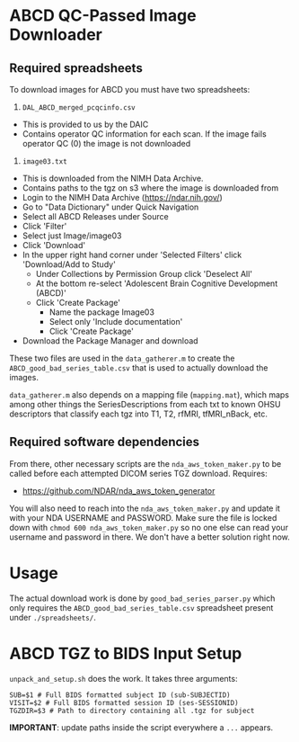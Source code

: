 # ABCD QC-Passed Image Downloader

## Required spreadsheets

To download images for ABCD you must have two spreadsheets:

1. `DAL_ABCD_merged_pcqcinfo.csv`

  - This is provided to us by the DAIC
  - Contains operator QC information for each scan. If the image fails operator QC (0) the image is not downloaded

1. `image03.txt`

  - This is downloaded from the NIMH Data Archive.
  - Contains paths to the tgz on s3 where the image is downloaded from
  - Login to the NIMH Data Archive (https://ndar.nih.gov/)
  - Go to "Data Dictionary" under Quick Navigation
  - Select all ABCD Releases under Source
  - Click 'Filter'
  - Select just Image/image03
  - Click 'Download'
  - In the upper right hand corner under 'Selected Filters' click 'Download/Add to Study'
    - Under Collections by Permission Group click 'Deselect All'
    - At the bottom re-select 'Adolescent Brain Cognitive Development (ABCD)'
    - Click 'Create Package'
      - Name the package Image03
      - Select only 'Include documentation'
      - Click 'Create Package'
  - Download the Package Manager and download

These two files are used in the `data_gatherer.m` to create the `ABCD_good_bad_series_table.csv` that is used to actually download the images.

`data_gatherer.m` also depends on a mapping file (`mapping.mat`), which maps among other things the SeriesDescriptions from each txt to known OHSU descriptors that classify each tgz into T1, T2, rfMRI, tfMRI_nBack, etc.

## Required software dependencies

From there, other necessary scripts are the `nda_aws_token_maker.py` to be called before each attempted DICOM series TGZ download.  Requires:

- https://github.com/NDAR/nda_aws_token_generator

You will also need to reach into the `nda_aws_token_maker.py` and update it with your NDA USERNAME and PASSWORD.  Make sure the file is locked down with `chmod 600 nda_aws_token_maker.py` so no one else can read your username and password in there.  We don't have a better solution right now.

# Usage

The actual download work is done by `good_bad_series_parser.py` which only requires the `ABCD_good_bad_series_table.csv` spreadsheet present under `./spreadsheets/`.


# ABCD TGZ to BIDS Input Setup

`unpack_and_setup.sh` does the work.  It takes three arguments:

```
SUB=$1 # Full BIDS formatted subject ID (sub-SUBJECTID)
VISIT=$2 # Full BIDS formatted session ID (ses-SESSIONID)
TGZDIR=$3 # Path to directory containing all .tgz for subject
```

**IMPORTANT**: update paths inside the script everywhere a `...` appears.
